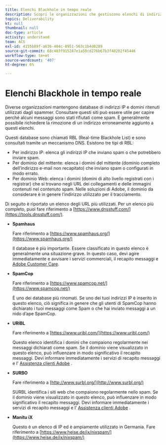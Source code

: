 ```yaml
---
title: Elenchi Blackhole in tempo reale
description: Scopri le organizzazioni che gestiscono elenchi di indirizzi IP e domini che probabilmente verranno utilizzati dagli spammer.
topics: Deliverability
kt: null
thumbnail: null
doc-type: article
activity: understand
team: ACS
exl-id: 4155b89f-a636-404c-8951-563c1b4d0289
source-git-commit: 68c403f915287e1a50cd276b67b3f48202f45446
workflow-type: tm+mt
source-wordcount: '407'
ht-degree: 6%

---
```


# Elenchi Blackhole in tempo reale

Diverse organizzazioni mantengono database di indirizzi IP e domini ritenuti utilizzati dagli spammer. Consultare questi siti può essere utile per capire perché alcuni messaggi sono stati rifiutati come spam. È generalmente possibile richiedere la rimozione di un indirizzo erroneamente aggiunto a questi elenchi.

Questi database sono chiamati RBL (Real-time Blackhole List) e sono consultati tramite un meccanismo DNS. Esistono tre tipi di RBL:

* Per indirizzo IP: elenca gli indirizzi IP che inviano spam o che potrebbero inviare spam.
* Per dominio del mittente: elenca i domini del mittente (dominio completo dell’indirizzo e-mail non recapitato) che inviano spam o configurati in modo errato.
* Per dominio Web: elenca i domini (domini di alto livello registrati con i registrar) che si trovano negli URL dei collegamenti e delle immagini contenuti nel contenuto spam. Nelle soluzioni di Adobe, il dominio da considerare è in genere l’indirizzo utilizzato per il tracciamento.

Di seguito è riportato un elenco degli URL più utilizzati. Per un elenco più completo, puoi fare riferimento a [https://www.dnsstuff.com/](https://tools.dnsstuff.com/).

* **Spamhaus**

   Fare riferimento a [https://www.spamhaus.org/](https://www.spamhaus.org/)

   Il database è più importante. Essere classificato in questo elenco è generalmente una situazione grave. In questo caso, devi agire immediatamente e avvisare i servizi commerciali, il recapito messaggi e [Adobe Customer Care](https://helpx.adobe.com/it/enterprise/admin-guide.html/enterprise/using/support-for-experience-cloud.ug.html).

* **SpamCop**

   Fare riferimento a [https://www.spamcop.net/](https://www.spamcop.net/)

   È uno dei database più rinomati. Se uno dei tuoi indirizzi IP è inserito in questo elenco, ciò significa in genere che gli utenti di SpamCop hanno dichiarato i tuoi messaggi come Spam o che hai inviato messaggi a un nido d’ape SpamCop.

* **URIBL**

   Fare riferimento a [https://www.uribl.com/](https://www.uribl.com/)

   Questo elenco identifica i domini che compaiono regolarmente nei messaggi dichiarati come spam. Se il dominio viene visualizzato in questo elenco, può influenzare in modo significativo il recapito messaggi. Devi informare immediatamente i servizi di recapito messaggi e l’ [Assistenza clienti Adobe](https://helpx.adobe.com/enterprise/admin-guide.html/enterprise/using/support-for-experience-cloud.ug.html) .

* **SURBO**

   Fare riferimento a [http://www.surbl.org/](http://www.surbl.org/)

   SURBL identifica i siti web che compaiono regolarmente nello spam. Se il dominio viene visualizzato in questo elenco, può influenzare in modo significativo il recapito messaggi. Devi informare immediatamente i servizi di recapito messaggi e l’ [Assistenza clienti Adobe](https://helpx.adobe.com/enterprise/admin-guide.html/enterprise/using/support-for-experience-cloud.ug.html) .

* **Manitu iX**

   Questo è un elenco di IP ed è ampiamente utilizzato in Germania. Fare riferimento a [https://www.heise.de/ix/nixspam/](https://www.heise.de/ix/nixspam/)

<!--* SORBS

  [https://www.nl.sorbs.net](https://www.nl.sorbs.net) compiles a list of IP addresses that are reputed to be dynamic IP address (i.e. attributed temporarily to ISP subscribers) or "open relay" addresses. Certain domains check whether the IP address of a sender is not listed on this site before accepting email. Checking the IP addresses on this site can prove useful.-->
